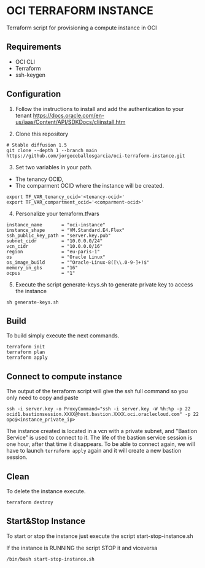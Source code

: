 # OCI TERRAFORM INSTANCE

Terraform script for provisioning a compute instance in OCI

## Requirements

- OCI CLI
- Terraform
- ssh-keygen

## Configuration

1. Follow the instructions to install and add the authentication to your tenant https://docs.oracle.com/en-us/iaas/Content/API/SDKDocs/cliinstall.htm

2. Clone this repository

```
# Stable diffusion 1.5
git clone --depth 1 --branch main https://github.com/jorgeceballosgarcia/oci-terraform-instance.git
```

3. Set two variables in your path. 
- The tenancy OCID, 
- The comparment OCID where the instance will be created.

```
export TF_VAR_tenancy_ocid='<tenancy-ocid>'
export TF_VAR_compartment_ocid='<comparment-ocid>'
```

4. Personalize your terraform.tfvars

```
instance_name       = "oci-instance"
instance_shape      = "VM.Standard.E4.Flex"
ssh_public_key_path = "server.key.pub"
subnet_cidr         = "10.0.0.0/24"
vcn_cidr            = "10.0.0.0/16"
region              = "eu-paris-1"
os                  = "Oracle Linux"
os_image_build      = "^Oracle-Linux-8([\\.0-9-]+)$"
memory_in_gbs       = "16"
ocpus               = "1"
```

5. Execute the script generate-keys.sh to generate private key to access the instance
```
sh generate-keys.sh
```

## Build
To build simply execute the next commands. 
```
terraform init
terraform plan
terraform apply
```

## Connect to compute instance

The output of the terraform script will give the ssh full command so you only need to copy and paste

```
ssh -i server.key -o ProxyCommand="ssh -i server.key -W %h:%p -p 22 ocid1.bastionsession.XXXX@host.bastion.XXXX.oci.oraclecloud.com" -p 22 opc@<instance_private_ip>
```
The instance created is located in a vcn with a private subnet, and "Bastion Service" is used to connect to it.
The life of the bastion service session is one hour, after that time it disappears. To be able to connect again, we will have to launch ```terraform apply``` again and it will create a new bastion session.

## Clean
To delete the instance execute.
```
terraform destroy
```

## Start&Stop Instance
To start or stop the instance just execute the script start-stop-instance.sh

If the instance is RUNNING the script STOP it and viceversa

```
/bin/bash start-stop-instance.sh
```
